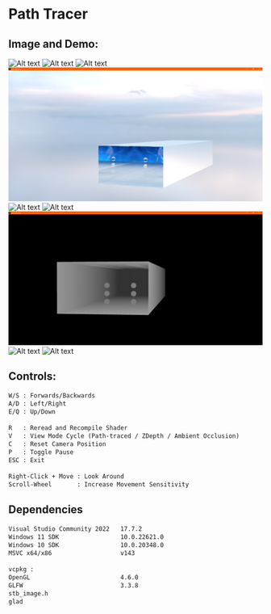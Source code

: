 # Path Tracer

## Image and Demo:
![Alt text](./resources/Screenshots/S1.png)
![Alt text](./resources/Screenshots/S2.png)
![Alt text](./resources/Screenshots/S3.png)
![Alt text](./resources/Screenshots/S4.png)
![Alt text](./resources/Screenshots/S5.png)
![Alt text](./resources/Screenshots/S6.png)
![Alt text](./resources/Screenshots/S7.png)
![Alt text](./resources/Screenshots/S8.png)
![Alt text](./resources/Screenshots/S9.png)
## Controls:
```
W/S : Forwards/Backwards
A/D : Left/Right
E/Q : Up/Down

R   : Reread and Recompile Shader
V   : View Mode Cycle (Path-traced / ZDepth / Ambient Occlusion)
C   : Reset Camera Position
P   : Toggle Pause
ESC : Exit

Right-Click + Move : Look Around
Scroll-Wheel       : Increase Movement Sensitivity
```

## Dependencies
```
Visual Studio Community 2022   17.7.2
Windows 11 SDK                 10.0.22621.0
Windows 10 SDK                 10.0.20348.0
MSVC x64/x86                   v143

vcpkg : 
OpenGL                         4.6.0
GLFW                           3.3.8
stb_image.h
glad
```
